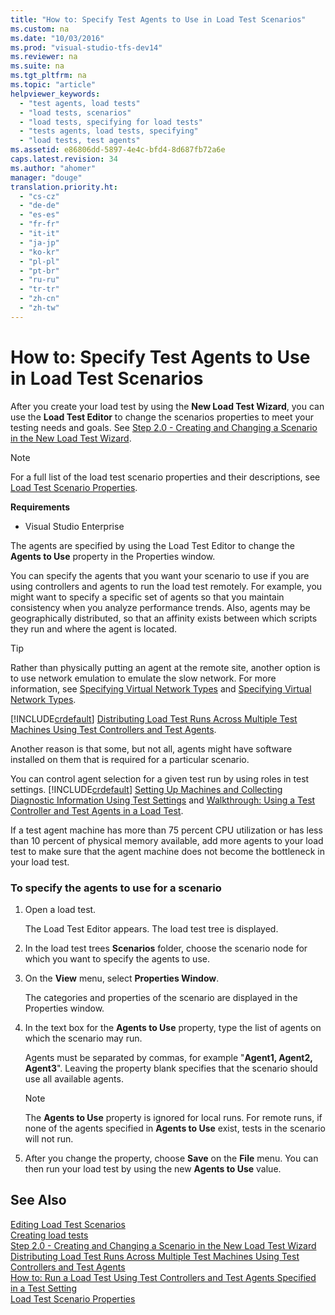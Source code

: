 ```yaml
---
title: "How to: Specify Test Agents to Use in Load Test Scenarios"
ms.custom: na
ms.date: "10/03/2016"
ms.prod: "visual-studio-tfs-dev14"
ms.reviewer: na
ms.suite: na
ms.tgt_pltfrm: na
ms.topic: "article"
helpviewer_keywords: 
  - "test agents, load tests"
  - "load tests, scenarios"
  - "load tests, specifying for load tests"
  - "tests agents, load tests, specifying"
  - "load tests, test agents"
ms.assetid: e86806dd-5897-4e4c-bfd4-8d687fb72a6e
caps.latest.revision: 34
ms.author: "ahomer"
manager: "douge"
translation.priority.ht: 
  - "cs-cz"
  - "de-de"
  - "es-es"
  - "fr-fr"
  - "it-it"
  - "ja-jp"
  - "ko-kr"
  - "pl-pl"
  - "pt-br"
  - "ru-ru"
  - "tr-tr"
  - "zh-cn"
  - "zh-tw"
---
```

# How to: Specify Test Agents to Use in Load Test Scenarios
After you create your load test by using the **New Load Test Wizard**, you can use the **Load Test Editor** to change the scenarios properties to meet your testing needs and goals. See [Step 2.0 - Creating and Changing a Scenario in the New Load Test Wizard](../test_notintoc/creating-load-tests.md#CreatingLoadTestsUsingWizardStep2).  
  
> [!NOTE]
>  For a full list of the load test scenario properties and their descriptions, see [Load Test Scenario Properties](../test/load-test-scenario-properties.md).  
  
 **Requirements**  
  
-   Visual Studio Enterprise  
  
 The agents are specified by using the Load Test Editor to change the **Agents to Use** property in the Properties window.  
  
 You can specify the agents that you want your scenario to use if you are using controllers and agents to run the load test remotely. For example, you might want to specify a specific set of agents so that you maintain consistency when you analyze performance trends. Also, agents may be geographically distributed, so that an affinity exists between which scripts they run and where the agent is located.  
  
> [!TIP]
>  Rather than physically putting an agent at the remote site, another option is to use network emulation to emulate the slow network. For more information, see [Specifying Virtual Network Types](../test/specifying-virtual-network-types-in-a-load-test-scenario.md) and [Specifying Virtual Network Types](../test/specifying-virtual-network-types-in-a-load-test-scenario.md).  
  
 [!INCLUDE[crdefault](../codequality/includes/crdefault_md.md)] [Distributing Load Test Runs Across Multiple Test Machines Using Test Controllers and Test Agents](../test/distributing-load-test-runs-across-multiple-test-machines-using-test-controllers-and-test-agents.md).  
  
 Another reason is that some, but not all, agents might have software installed on them that is required for a particular scenario.  
  
 You can control agent selection for a given test run by using roles in test settings. [!INCLUDE[crdefault](../codequality/includes/crdefault_md.md)] [Setting Up Machines and Collecting Diagnostic Information Using Test Settings](../test/setting-up-machines-and-collecting-diagnostic-information-using-test-settings.md) and [Walkthrough: Using a Test Controller and Test Agents in a Load Test](../test/walkthrough--using-a-test-controller-and-test-agents-in-a-load-test.md).  
  
 If a test agent machine has more than 75 percent CPU utilization or has less than 10 percent of physical memory available, add more agents to your load test to make sure that the agent machine does not become the bottleneck in your load test.  
  
### To specify the agents to use for a scenario  
  
1.  Open a load test.  
  
     The Load Test Editor appears. The load test tree is displayed.  
  
2.  In the load test trees **Scenarios** folder, choose the scenario node for which you want to specify the agents to use.  
  
3.  On the **View** menu, select **Properties Window**.  
  
     The categories and properties of the scenario are displayed in the Properties window.  
  
4.  In the text box for the **Agents to Use** property, type the list of agents on which the scenario may run.  
  
     Agents must be separated by commas, for example "**Agent1, Agent2, Agent3**". Leaving the property blank specifies that the scenario should use all available agents.  
  
    > [!NOTE]
    >  The **Agents to Use** property is ignored for local runs. For remote runs, if none of the agents specified in **Agents to Use** exist, tests in the scenario will not run.  
  
5.  After you change the property, choose **Save** on the **File** menu. You can then run your load test by using the new **Agents to Use** value.  
  
## See Also  
 [Editing Load Test Scenarios](../test/editing-load-test-scenarios-using-the-load-test-editor.md)   
 [Creating load tests](../test_notintoc/creating-load-tests.md)   
 [Step 2.0 - Creating and Changing a Scenario in the New Load Test Wizard](../test_notintoc/creating-load-tests.md#CreatingLoadTestsUsingWizardStep2)   
 [Distributing Load Test Runs Across Multiple Test Machines Using Test Controllers and Test Agents](../test/distributing-load-test-runs-across-multiple-test-machines-using-test-controllers-and-test-agents.md)   
 [How to: Run a Load Test Using Test Controllers and Test Agents Specified in a Test Setting](../test_notintoc/how-to--run-a-load-test-using-test-controllers-and-test-agents-specified-in-a-test-setting.md)   
 [Load Test Scenario Properties](../test/load-test-scenario-properties.md)